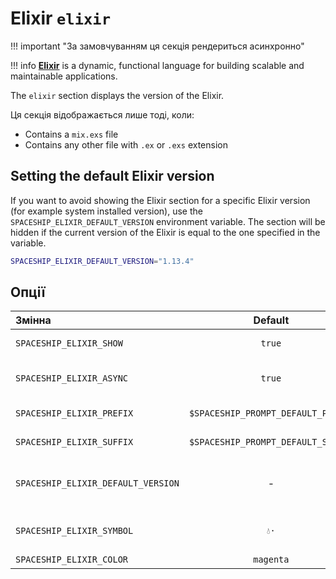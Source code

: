 # Elixir `elixir`

!!! important "За замовчуванням ця секція рендериться асинхронно"

!!! info
    [**Elixir**](https://elixir-lang.org) is a dynamic, functional language for building scalable and maintainable applications.

The `elixir` section displays the version of the Elixir.

Ця секція відображається лише тоді, коли:

* Contains a `mix.exs` file
* Contains any other file with `.ex` or `.exs` extension

## Setting the default Elixir version

If you want to avoid showing the Elixir section for a specific Elixir version (for example system installed version), use the `SPACESHIP_ELIXIR_DEFAULT_VERSION` environment variable. The section will be hidden if the current version of the Elixir is equal to the one specified in the variable.

```zsh title=".zshrc"
SPACESHIP_ELIXIR_DEFAULT_VERSION="1.13.4"
```

## Опції

| Змінна                             |              Default               | Meaning                                 |
|:---------------------------------- |:----------------------------------:| --------------------------------------- |
| `SPACESHIP_ELIXIR_SHOW`            |               `true`               | Show section                            |
| `SPACESHIP_ELIXIR_ASYNC`           |               `true`               | Рендерити секцію асинхронно             |
| `SPACESHIP_ELIXIR_PREFIX`          | `$SPACESHIP_PROMPT_DEFAULT_PREFIX` | Section's prefix                        |
| `SPACESHIP_ELIXIR_SUFFIX`          | `$SPACESHIP_PROMPT_DEFAULT_SUFFIX` | Суфікс секції                           |
| `SPACESHIP_ELIXIR_DEFAULT_VERSION` |                 -                  | Elixir version to be treated as default |
| `SPACESHIP_ELIXIR_SYMBOL`          |                `💧·`                | Symbol before the section               |
| `SPACESHIP_ELIXIR_COLOR`           |             `magenta`              | Колір секції                            |
